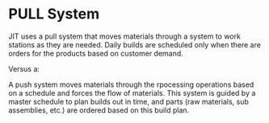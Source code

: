 # PULL System

JIT uses a pull system that moves materials through a system to work stations as they are needed. Daily builds are scheduled only when there are orders for the products based on customer demand.

Versus a:

A push system moves materials through the rpocessing operations based on a schedule and forces the flow of materials. This system is guided by a master schedule to plan builds out in time, and parts (raw materials, sub assemblies, etc.) are ordered based on this build plan.